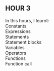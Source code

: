 ## HOUR 3 <br>
In this hours, I learnt:<br>
Constants <br>
Expressions <br>
Statements <br>
Statement blocks <br>
Variables <br>
Operators <br>
Functions <br>
Function call <br>
